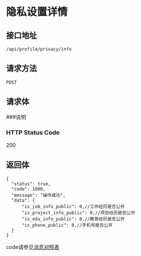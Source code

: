 # 隐私设置详情

## 接口地址

`/api/profile/privacy/info`

## 请求方法

`POST`

## 请求体

###说明


### HTTP Status Code

200

## 返回体
```json5
{
  "status": true,
  "code": 1000,
  "message": "操作成功",
  "data": {
      "is_job_info_public": 0,//工作经历是否公开
      "is_project_info_public": 0,//项目经历是否公开
      "is_edu_info_public": 0,//教育经历是否公开
      "is_phone_public": 0,//手机号是否公开
  }
}
```

code请参见[消息对照表](消息对照表.md)
